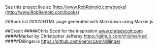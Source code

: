 See this project live at: [http://www.RobReinold.com/books](http://www.RobReinold.com/books)

##Book list
#####HTML page generated with Markdown using Marker.js

##Credit
#####Chris Scott for the inspiration www.chrisdscott.com
#####Marker by Christopher Jefferey https://github.com/chjj/marked 
#####Dillinger.io https://github.com/joemccann/dillinger
